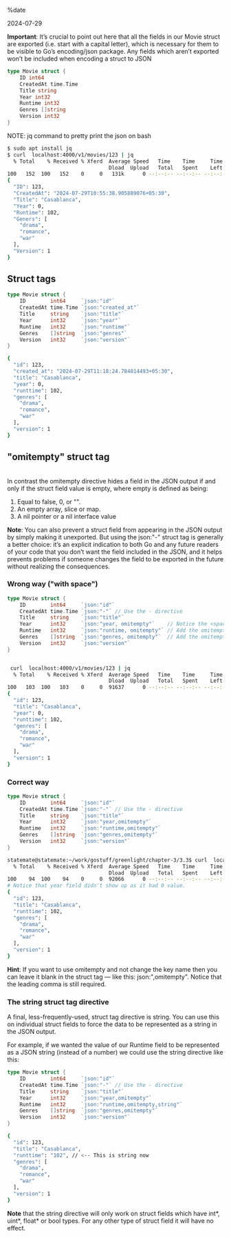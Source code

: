 %date

2024-07-29

**Important**: It’s crucial to point out here that all the fields in our Movie struct are exported (i.e. start with a capital letter), which is necessary for them to be visible to Go’s encoding/json package. Any fields which aren’t exported won’t be included when encoding a struct to JSON

```go
type Movie struct {
    ID int64
    CreatedAt time.Time
    Title string
    Year int32
    Runtime int32
    Genres []string
    Version int32
}
```

NOTE: jq command to pretty print the json on bash

```bash
$ sudo apt install jq
$ curl  localhost:4000/v1/movies/123 | jq
  % Total    % Received % Xferd  Average Speed   Time    Time     Time  Current
                                 Dload  Upload   Total   Spent    Left  Speed
100   152  100   152    0     0   131k      0 --:--:-- --:--:-- --:--:--  148k
{
  "ID": 123,
  "CreatedAt": "2024-07-29T10:55:38.905889076+05:30",
  "Title": "Casablanca",
  "Year": 0,
  "Runtime": 102,
  "Geners": [
    "drama",
    "romance",
    "war"
  ],
  "Version": 1
}
```

## Struct tags

```go
type Movie struct {
    ID        int64     `json:"id"`
    CreatedAt time.Time `json:"created_at"`
    Title     string    `json:"title"`
    Year      int32     `json:"year"`
    Runtime   int32     `json:"runtime"`
    Genres    []string  `json:"genres"`
    Version   int32     `json:"version"`
}
```

```bash
{
  "id": 123,
  "created_at": "2024-07-29T11:18:24.784814493+05:30",
  "title": "Casablanca",
  "year": 0,
  "runttime": 102,
  "genres": [
    "drama",
    "romance",
    "war"
  ],
  "version": 1
}
```

## "omitempty" struct tag
</br>
In contrast the omitempty directive hides a field in the JSON output if and only if the struct field value is empty, where empty is defined as being:

1. Equal to false, 0, or "".
2. An empty array, slice or map.
3. A nil pointer or a nil interface value

**Note**: You can also prevent a struct field from appearing in the JSON output by simply making it unexported. But using the json:"-" struct tag is generally a better choice: it’s an explicit indication to both Go and any future readers of your code that you don’t want the field included in the JSON, and it helps prevents problems if someone changes the field to be exported in the future without realizing the consequences.


### Wrong way ("with space")
```go
type Movie struct {
    ID        int64     `json:"id"`
    CreatedAt time.Time `json:"-"` // Use the - directive
    Title     string    `json:"title"`
    Year      int32     `json:"year, omitempty"`    // Notice the <space> before omitempty. This <space> shouldn't be there.
    Runtime   int32     `json:"runtime, omitempty"` // Add the omitempty directive
    Genres    []string  `json:"genres, omitempty"`  // Add the omitempty directive
    Version   int32     `json:"version"`
}
```

```bash

 curl  localhost:4000/v1/movies/123 | jq 
  % Total    % Received % Xferd  Average Speed   Time    Time     Time  Current
                                 Dload  Upload   Total   Spent    Left  Speed
100   103  100   103    0     0  91637      0 --:--:-- --:--:-- --:--:--  100k
{
  "id": 123,
  "title": "Casablanca",
  "year": 0,
  "runttime": 102,
  "genres": [
    "drama",
    "romance",
    "war"
  ],
  "version": 1
}
```

### Correct way 
```go
type Movie struct {
    ID        int64     `json:"id"`
    CreatedAt time.Time `json:"-"` // Use the - directive
    Title     string    `json:"title"`
    Year      int32     `json:"year,omitempty"`  
    Runtime   int32     `json:"runtime,omitempty"`
    Genres    []string  `json:"genres,omitempty"`
    Version   int32     `json:"version"`
}
```

```bash
statemate@statemate:~/work/gostuff/greenlight/chapter-3/3.3$ curl  localhost:4000/v1/movies/123 | jq 
  % Total    % Received % Xferd  Average Speed   Time    Time     Time  Current
                                 Dload  Upload   Total   Spent    Left  Speed
100    94  100    94    0     0  92066      0 --:--:-- --:--:-- --:--:-- 94000
# Notice that year field didn't show up as it had 0 value.
{
  "id": 123,
  "title": "Casablanca",
  "runttime": 102,
  "genres": [
    "drama",
    "romance",
    "war"
  ],
  "version": 1
}
```

**Hint**: If you want to use omitempty and not change the key name then you can leave it blank in the struct tag — like this: json:",omitempty". Notice that the leading comma is still required.

### The string struct tag directive

A final, less-frequently-used, struct tag directive is string. You can use this on individual struct fields to force the data to be represented as a string in the JSON output.

For example, if we wanted the value of our Runtime field to be represented as a JSON string (instead of a number) we could use the string directive like this:


```go
type Movie struct {
    ID        int64     `json:"id"`
    CreatedAt time.Time `json:"-"` // Use the - directive
    Title     string    `json:"title"`
    Year      int32     `json:"year,omitempty"`  
    Runtime   int32     `json:"runtime,omitempty,string"`
    Genres    []string  `json:"genres,omitempty"`
    Version   int32     `json:"version"`
}
```

```bash
{
  "id": 123,
  "title": "Casablanca",
  "runttime": "102", // <-- This is string now
  "genres": [
    "drama",
    "romance",
    "war"
  ],
  "version": 1
}
```

**Note** that the string directive will only work on struct fields which have int*, uint*, float* or bool types. For any other type of struct field it will have no effect.
